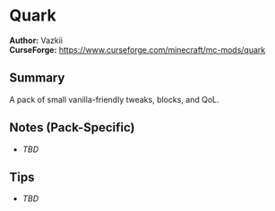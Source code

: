 # Quark

**Author:** Vazkii  
**CurseForge:** https://www.curseforge.com/minecraft/mc-mods/quark

## Summary
A pack of small vanilla-friendly tweaks, blocks, and QoL.

## Notes (Pack-Specific)
- _TBD_

## Tips
- _TBD_

